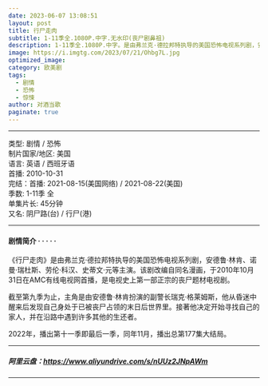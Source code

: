 ```yaml
---
date: 2023-06-07 13:08:51
layout: post
title: 行尸走肉
subtitle: 1-11季全.1080P.中字.无水印(丧尸剧鼻祖)
description: 1-11季全.1080P.中字。是由弗兰克·德拉邦特执导的美国恐怖电视系列剧，安德鲁·林肯、诺曼·瑞杜斯、劳伦·科汉、史蒂文·元等主演。该剧改编自同名漫画，于2010年10月31日在AMC有线电视网首播，是电视史上第一部正宗的丧尸题材电视剧.
image: https://i.imgtg.com/2023/07/21/Ohbg7L.jpg
optimized_image: 
category: 欧美剧
tags:
  - 剧情
  - 恐怖
  - 惊悚
author: 对酒当歌
paginate: true
---
```



---

类型: 剧情 / 恐怖  
制片国家/地区: 美国  
语言: 英语 / 西班牙语  
首播: 2010-10-31  
完结：首播: 2021-08-15(美国网络) / 2021-08-22(美国)  
季数: 1-11季 全  
单集片长: 45分钟  
又名: 阴尸路(台) / 行尸(港)  

---

#### 剧情简介 · · · · ·

《行尸走肉》是由弗兰克·德拉邦特执导的美国恐怖电视系列剧，安德鲁·林肯、诺曼·瑞杜斯、劳伦·科汉、史蒂文·元等主演。该剧改编自同名漫画，于2010年10月31日在AMC有线电视网首播，是电视史上第一部正宗的丧尸题材电视剧。

截至第九季为止，主角是由安德鲁·林肯扮演的副警长瑞克·格莱姆斯，他从昏迷中醒来后发现自己身处于已被丧尸占领的末日后世界里。接著他决定开始寻找自己的家人，并在沿路中遇到许多其他的生还者。

2022年，播出第十一季即最后一季，同年11月，播出总第177集大结局。

---

##### 阿里云盘：<https://www.aliyundrive.com/s/nUUz2JNpAWm>

---
